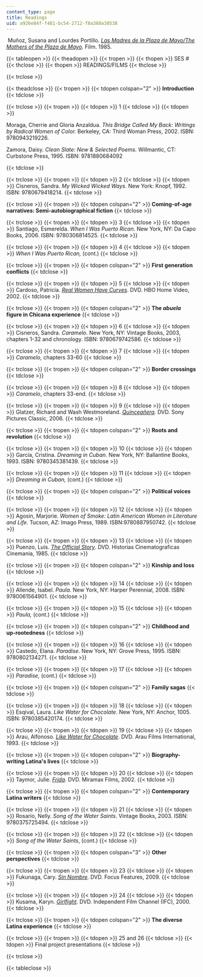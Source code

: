 ```yaml
---
content_type: page
title: Readings
uid: a926e84f-f481-bc54-2712-f8a360a38538
---
```


 Muñoz, Susana and Lourdes Portillo. [_Las Madres de la Plaza de Mayo/The Mothers of the Plaza de Mayo_](http://www.imdb.com/title/tt0089460/). Film. 1985.

{{< tableopen >}}
{{< theadopen >}}
{{< tropen >}}
{{< thopen >}}
SES #
{{< thclose >}}
{{< thopen >}}
READINGS/FILMS
{{< thclose >}}

{{< trclose >}}

{{< theadclose >}}
{{< tropen >}}
{{< tdopen colspan="2" >}}
**Introduction**
{{< tdclose >}}

{{< trclose >}}
{{< tropen >}}
{{< tdopen >}}
1
{{< tdclose >}}
{{< tdopen >}}


Moraga, Cherrie and Gloria Anzaldua. _This Bridge Called My Back: Writings by Radical Women of Color._ Berkeley, CA: Third Woman Press, 2002. ISBN: 9780943219226.  

Zamora, Daisy. _Clean Slate: New & Selected Poems._ Willmantic, CT: Curbstone Press, 1995. ISBN: 9781880684092


{{< tdclose >}}

{{< trclose >}}
{{< tropen >}}
{{< tdopen >}}
2
{{< tdclose >}}
{{< tdopen >}}
Cisneros, Sandra. _My Wicked Wicked Ways._ New York: Knopf, 1992. ISBN: 9780679418214.
{{< tdclose >}}

{{< trclose >}}
{{< tropen >}}
{{< tdopen colspan="2" >}}
**Coming-of-age narratives: Semi-autobiographical fiction**
{{< tdclose >}}

{{< trclose >}}
{{< tropen >}}
{{< tdopen >}}
3
{{< tdclose >}}
{{< tdopen >}}
Santiago, Esmerelda. _When I Was Puerto Rican_. New York, NY: Da Capo Books, 2006. ISBN: 9780306814525.
{{< tdclose >}}

{{< trclose >}}
{{< tropen >}}
{{< tdopen >}}
4
{{< tdclose >}}
{{< tdopen >}}
_When I Was Puerto Rican,_ (cont.)
{{< tdclose >}}

{{< trclose >}}
{{< tropen >}}
{{< tdopen colspan="2" >}}
**First generation conflicts**
{{< tdclose >}}

{{< trclose >}}
{{< tropen >}}
{{< tdopen >}}
5
{{< tdclose >}}
{{< tdopen >}}
Cardoso, Patricia. [_Real Women Have Curves_](http://www.imdb.com/title/tt0296166/). DVD. HBO Home Video, 2002.
{{< tdclose >}}

{{< trclose >}}
{{< tropen >}}
{{< tdopen colspan="2" >}}
**The _abuela_ figure in Chicana experience**
{{< tdclose >}}

{{< trclose >}}
{{< tropen >}}
{{< tdopen >}}
6
{{< tdclose >}}
{{< tdopen >}}
Cisneros, Sandra. _Caramelo_. New York, NY: Vintage Books, 2003, chapters 1-32 and chronology. ISBN: 9780679742586.
{{< tdclose >}}

{{< trclose >}}
{{< tropen >}}
{{< tdopen >}}
7
{{< tdclose >}}
{{< tdopen >}}
_Caramelo,_ chapters 33-60
{{< tdclose >}}

{{< trclose >}}
{{< tropen >}}
{{< tdopen colspan="2" >}}
**Border crossings**
{{< tdclose >}}

{{< trclose >}}
{{< tropen >}}
{{< tdopen >}}
8
{{< tdclose >}}
{{< tdopen >}}
_Caramelo_, chapters 33-end.
{{< tdclose >}}

{{< trclose >}}
{{< tropen >}}
{{< tdopen >}}
9
{{< tdclose >}}
{{< tdopen >}}
Glatzer, Richard and Wash Westmoreland. _[Quinceañera](http://www.imdb.com/title/tt0451176/)._ DVD. Sony Pictures Classic, 2006.
{{< tdclose >}}

{{< trclose >}}
{{< tropen >}}
{{< tdopen colspan="2" >}}
**Roots and revolution**
{{< tdclose >}}

{{< trclose >}}
{{< tropen >}}
{{< tdopen >}}
10
{{< tdclose >}}
{{< tdopen >}}
García, Cristina. _Dreaming in Cuban_. New York, NY: Ballantine Books, 1993. ISBN: 9780345381439.
{{< tdclose >}}

{{< trclose >}}
{{< tropen >}}
{{< tdopen >}}
11
{{< tdclose >}}
{{< tdopen >}}
_Dreaming in Cuban,_ (cont.)
{{< tdclose >}}

{{< trclose >}}
{{< tropen >}}
{{< tdopen colspan="2" >}}
**Political voices**
{{< tdclose >}}

{{< trclose >}}
{{< tropen >}}
{{< tdopen >}}
12
{{< tdclose >}}
{{< tdopen >}}
Agosin, Marjorie. _Women of Smoke: Latin American Women in Literature and Life._ Tucson, AZ: Imago Press, 1989. ISBN:9780887950742.
{{< tdclose >}}

{{< trclose >}}
{{< tropen >}}
{{< tdopen >}}
13
{{< tdclose >}}
{{< tdopen >}}
Puenzo, Luis. [_The Official Story_](http://www.imdb.com/title/tt0089276/). DVD. Historias Cinematograficas Cinemania, 1985.
{{< tdclose >}}

{{< trclose >}}
{{< tropen >}}
{{< tdopen colspan="2" >}}
**Kinship and loss**
{{< tdclose >}}

{{< trclose >}}
{{< tropen >}}
{{< tdopen >}}
14
{{< tdclose >}}
{{< tdopen >}}
Allende, Isabel. _Paula_. New York, NY: Harper Perennial, 2008. ISBN: 9780061564901.
{{< tdclose >}}

{{< trclose >}}
{{< tropen >}}
{{< tdopen >}}
15
{{< tdclose >}}
{{< tdopen >}}
_Paula,_ (cont.)
{{< tdclose >}}

{{< trclose >}}
{{< tropen >}}
{{< tdopen colspan="2" >}}
**Childhood and up-rootedness**
{{< tdclose >}}

{{< trclose >}}
{{< tropen >}}
{{< tdopen >}}
16
{{< tdclose >}}
{{< tdopen >}}
Castedo, Elana. _Paradise_. New York, NY: Grove Press, 1995. ISBN: 9780802134271.
{{< tdclose >}}

{{< trclose >}}
{{< tropen >}}
{{< tdopen >}}
17
{{< tdclose >}}
{{< tdopen >}}
_Paradise,_ (cont.)
{{< tdclose >}}

{{< trclose >}}
{{< tropen >}}
{{< tdopen colspan="2" >}}
**Family sagas**
{{< tdclose >}}

{{< trclose >}}
{{< tropen >}}
{{< tdopen >}}
18
{{< tdclose >}}
{{< tdopen >}}
Esqival, Laura. _Like Water for Chocolate_. New York, NY: Anchor, 1005. ISBN: 9780385420174.
{{< tdclose >}}

{{< trclose >}}
{{< tropen >}}
{{< tdopen >}}
19
{{< tdclose >}}
{{< tdopen >}}
Arau, Alfonoso. [_Like Water for Chocolate_](http://www.imdb.com/title/tt0103994/). DVD. Arau Films International, 1993.
{{< tdclose >}}

{{< trclose >}}
{{< tropen >}}
{{< tdopen colspan="2" >}}
**Biography-writing Latina's lives**
{{< tdclose >}}

{{< trclose >}}
{{< tropen >}}
{{< tdopen >}}
20
{{< tdclose >}}
{{< tdopen >}}
Taymor, Julie. [_Frida_](http://www.imdb.com/title/tt0120679/). DVD. Miramax Films, 2002.
{{< tdclose >}}

{{< trclose >}}
{{< tropen >}}
{{< tdopen colspan="2" >}}
**Contemporary Latina writers**
{{< tdclose >}}

{{< trclose >}}
{{< tropen >}}
{{< tdopen >}}
21
{{< tdclose >}}
{{< tdopen >}}
Rosario, Nelly. _Song of the Water Saints_. Vintage Books, 2003. ISBN: 9780375725494.
{{< tdclose >}}

{{< trclose >}}
{{< tropen >}}
{{< tdopen >}}
22
{{< tdclose >}}
{{< tdopen >}}
_Song of the Water Saints_, (cont.)
{{< tdclose >}}

{{< trclose >}}
{{< tropen >}}
{{< tdopen colspan="3" >}}
**Other perspectives**
{{< tdclose >}}

{{< trclose >}}
{{< tropen >}}
{{< tdopen >}}
23
{{< tdclose >}}
{{< tdopen >}}
Fukunaga, Cary. _[Sin Nombre](http://www.imdb.com/title/tt1127715/)._ DVD. Focus Features, 2009.
{{< tdclose >}}

{{< trclose >}}
{{< tropen >}}
{{< tdopen >}}
24
{{< tdclose >}}
{{< tdopen >}}
Kusama, Karyn. _[Girlfight](http://www.imdb.com/title/tt0210075/)._ DVD. Independent Film Channel (IFC), 2000.
{{< tdclose >}}

{{< trclose >}}
{{< tropen >}}
{{< tdopen colspan="2" >}}
**The diverse Latina experience**
{{< tdclose >}}

{{< trclose >}}
{{< tropen >}}
{{< tdopen >}}
25 and 26
{{< tdclose >}}
{{< tdopen >}}
Final project presentations
{{< tdclose >}}

{{< trclose >}}

{{< tableclose >}}